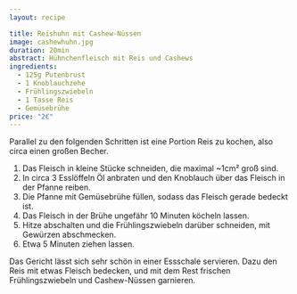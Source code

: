 ```yaml
---
layout: recipe

title: Reishuhn mit Cashew-Nüssen
image: cashewhuhn.jpg
duration: 20min
abstract: Hühnchenfleisch mit Reis und Cashews
ingredients:
  - 125g Putenbrust
  - 1 Knoblauchzehe
  - Frühlingszwiebeln
  - 1 Tasse Reis
  - Gemüsebrühe
price: "2€"
---
```


Parallel zu den folgenden Schritten ist eine Portion Reis zu kochen,
also circa einen großen Becher.

1. Das Fleisch in kleine Stücke schneiden, die maximal  ~1cm² groß sind.
2. In circa 3 Esslöffeln Öl anbraten und den Knoblauch über das Fleisch in der Pfanne reiben.
3. Die Pfanne mit Gemüsebrühe füllen, sodass das Fleisch gerade bedeckt ist.
4. Das Fleisch in der Brühe ungefähr 10 Minuten köcheln lassen.
5. Hitze abschalten und die Frühlingszwiebeln darüber schneiden, mit Gewürzen abschmecken.
6. Etwa 5 Minuten ziehen lassen.

Das Gericht lässt sich sehr schön in einer Essschale servieren.
Dazu den Reis mit etwas Fleisch bedecken, und mit dem Rest frischen Frühlingszwiebeln
und Cashew-Nüssen garnieren.